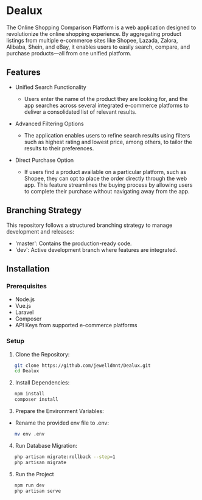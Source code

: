 
# Dealux

The Online Shopping Comparison Platform is a web application designed to revolutionize the online shopping experience. By aggregating product listings from multiple e-commerce sites like Shopee, Lazada, Zalora, Alibaba, Shein, and eBay, it enables users to easily search, compare, and purchase products—all from one unified platform.


## Features

- Unified Search Functionality
    - Users enter the name of the product they are looking for, and the app searches across several integrated e-commerce platforms to deliver a consolidated list of relevant results.

- Advanced Filtering Options
    - The application enables users to refine search results using filters such as highest rating and lowest price, among others, to tailor the results to their preferences.

- Direct Purchase Option
    - If users find a product available on a particular platform, such as Shopee, they can opt to place the order directly through the web app. This feature streamlines the buying process by allowing users to complete their purchase without navigating away from the app.

## Branching Strategy
This repository follows a structured branching strategy to manage development and releases:

- 'master': Contains the production-ready code.
- 'dev': Active development branch where features are integrated.

## Installation

### Prerequisites
- Node.js
- Vue.js 
- Laravel
- Composer 
- API Keys from supported e-commerce platforms 

### Setup
1. Clone the Repository:
```bash
   git clone https://github.com/jewelldmnt/Dealux.git
   cd Dealux
```

2. Install Dependencies:
```bash
   npm install
   composer install
```
3. Prepare the Environment Variables:
- Rename the provided env file to .env:
```bash
   mv env .env
```

4. Run Database Migration:
```bash
   php artisan migrate:rollback --step=1
   php artisan migrate
```

5. Run the Project
```bash
   npm run dev
   php artisan serve 
```
